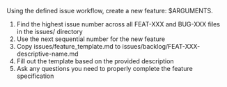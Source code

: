 Using the defined issue workflow, create a new feature: $ARGUMENTS. 

1. Find the highest issue number across all FEAT-XXX and BUG-XXX files in the issues/ directory
2. Use the next sequential number for the new feature
3. Copy issues/feature_template.md to issues/backlog/FEAT-XXX-descriptive-name.md
4. Fill out the template based on the provided description
5. Ask any questions you need to properly complete the feature specification